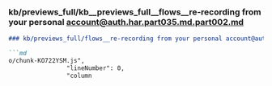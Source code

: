 ### kb/previews_full/kb__previews_full__flows__re-recording from your personal account@auth.har.part035.md.part002.md

```md
### kb/previews_full/flows__re-recording from your personal account@auth.har.part035.md (part 002)

```md
o/chunk-KO722YSM.js",
                "lineNumber": 0,
                "column
```

```

```
